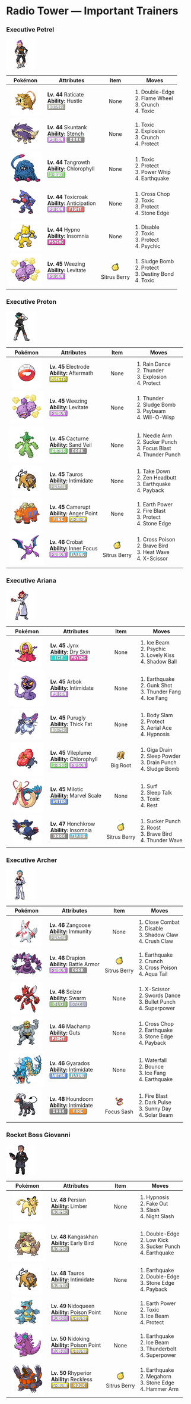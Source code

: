 # Radio Tower — Important Trainers

### Executive Petrel

![Executive Petrel](../../assets/important_trainers/petrel.png "Executive Petrel")

| Pokémon | Attributes | Item | Moves |
|:-------:|------------|:----:|-------|
| ![Raticate](../../assets/sprites/raticate/front.gif "Gnaws on anything with its tough fangs. It can even topple concrete buildings by gnawing on them.") | **Lv. 44** Raticate<br>**Ability:** <span class="tooltip" title="Boosts the Attack stat, but lowers accuracy.">Hustle</span><br>![normal](../../assets/types/normal.png "Normal") | None | 1. <span class="tooltip" title="A reckless, life- risking tackle. It also damages the user by a fairly large amount, however.">Double-Edge</span><br>2. <span class="tooltip" title="The user cloaks itself in fire and charges at the foe. It may also leave the target with a burn.">Flame Wheel</span><br>3. <span class="tooltip" title="The user crunches up the foe with sharp fangs. It may also lower the target’s Defense stat.">Crunch</span><br>4. <span class="tooltip" title="A move that leaves the target badly poisoned. Its poison damage worsens every turn.">Toxic</span> |
| ![Skuntank](../../assets/sprites/skuntank/front.gif "It attacks by spraying a repugnant fluid from its tail, but the stench dulls after a few squirts.") | **Lv. 44** Skuntank<br>**Ability:** <span class="tooltip" title="The stench helps keep wild Pokémon away.">Stench</span><br>![poison](../../assets/types/poison.png "Poison") ![dark](../../assets/types/dark.png "Dark") | None | 1. <span class="tooltip" title="A move that leaves the target badly poisoned. Its poison damage worsens every turn.">Toxic</span><br>2. <span class="tooltip" title="The user explodes to inflict damage on all Pokémon in battle. The user faints upon using this move.">Explosion</span><br>3. <span class="tooltip" title="The user crunches up the foe with sharp fangs. It may also lower the target’s Defense stat.">Crunch</span><br>4. <span class="tooltip" title="It enables the user to evade all attacks. Its chance of failing rises if it is used in succession.">Protect</span> |
| ![Tangrowth](../../assets/sprites/tangrowth/front.gif "When it remains still, it appears to be a large shrub. Unsuspecting prey that wander near get ensnared by its vines.") | **Lv. 44** Tangrowth<br>**Ability:** <span class="tooltip" title="Boosts the Pokémon’s Speed in sunshine.">Chlorophyll</span><br>![grass](../../assets/types/grass.png "Grass") | None | 1. <span class="tooltip" title="A move that leaves the target badly poisoned. Its poison damage worsens every turn.">Toxic</span><br>2. <span class="tooltip" title="It enables the user to evade all attacks. Its chance of failing rises if it is used in succession.">Protect</span><br>3. <span class="tooltip" title="The user violently whirls its vines or tentacles to harshly lash the foe. ">Power Whip</span><br>4. <span class="tooltip" title="The user sets off an earthquake that hits all the Pokémon in the battle. ">Earthquake</span> |
| ![Toxicroak](../../assets/sprites/toxicroak/front.gif "Swaying and dodging the attacks of its foes, it weaves its flexible body in close, then lunges out with its poisonous claws.") | **Lv. 44** Toxicroak<br>**Ability:** <span class="tooltip" title="Senses the foe’s dangerous moves.">Anticipation</span><br>![poison](../../assets/types/poison.png "Poison") ![fighting](../../assets/types/fighting.png "Fighting") | None | 1. <span class="tooltip" title="The user delivers a double chop with its forearms crossed. It has a high critical-hit ratio.">Cross Chop</span><br>2. <span class="tooltip" title="A move that leaves the target badly poisoned. Its poison damage worsens every turn.">Toxic</span><br>3. <span class="tooltip" title="It enables the user to evade all attacks. Its chance of failing rises if it is used in succession.">Protect</span><br>4. <span class="tooltip" title="The user stabs the foe with a sharpened stone. It has a high critical-hit ratio. ">Stone Edge</span> |
| ![Hypno](../../assets/sprites/hypno/front.gif "When it is very hungry, it puts humans it meets to sleep, then it feasts on their dreams.") | **Lv. 44** Hypno<br>**Ability:** <span class="tooltip" title="Prevents the Pokémon from falling asleep.">Insomnia</span><br>![psychic](../../assets/types/psychic.png "Psychic") | None | 1. <span class="tooltip" title="For several turns, this move prevents the foe from using the move it last used.">Disable</span><br>2. <span class="tooltip" title="A move that leaves the target badly poisoned. Its poison damage worsens every turn.">Toxic</span><br>3. <span class="tooltip" title="It enables the user to evade all attacks. Its chance of failing rises if it is used in succession.">Protect</span><br>4. <span class="tooltip" title="The foe is hit by a strong telekinetic force. It may also reduce the foe’s Sp. Def stat.">Psychic</span> |
| ![Weezing](../../assets/sprites/weezing/front.gif "If one of the twin KOFFING inflates, the other one deflates. It constantly mixes its poisonous gases.") | **Lv. 45** Weezing<br>**Ability:** <span class="tooltip" title="Gives full immunity to all Ground-type moves.">Levitate</span><br>![poison](../../assets/types/poison.png "Poison") | ![Sitrus Berry](../../assets/items/sitrus_berry.png "Sitrus Berry")<br><span class="tooltip" title="It may be used or held by a Pokémon to heal the user’s HP a little.">Sitrus Berry</span> | 1. <span class="tooltip" title="The user attacks by hurling filthy sludge at the foe. It may also poison the target.">Sludge Bomb</span><br>2. <span class="tooltip" title="It enables the user to evade all attacks. Its chance of failing rises if it is used in succession.">Protect</span><br>3. <span class="tooltip" title="When this move is used, if the user faints, the foe that landed the knockout hit also faints.">Destiny Bond</span><br>4. <span class="tooltip" title="A move that leaves the target badly poisoned. Its poison damage worsens every turn.">Toxic</span> |


### Executive Proton

![Executive Proton](../../assets/important_trainers/proton.png "Executive Proton")

| Pokémon | Attributes | Item | Moves |
|:-------:|------------|:----:|-------|
| ![Electrode](../../assets/sprites/electrode/front.gif "It is dangerous. If it has too much electricity and has nothing to do, it amuses itself by exploding.") | **Lv. 45** Electrode<br>**Ability:** <span class="tooltip" title="Damages the foe landing the finishing hit.">Aftermath</span><br>![electric](../../assets/types/electric.png "Electric") | None | 1. <span class="tooltip" title="The user summons a heavy rain that falls for five turns, powering up Water- type moves.">Rain Dance</span><br>2. <span class="tooltip" title="A wicked thunderbolt is dropped on the foe to inflict damage. It may also leave the target paralyzed.">Thunder</span><br>3. <span class="tooltip" title="The user explodes to inflict damage on all Pokémon in battle. The user faints upon using this move.">Explosion</span><br>4. <span class="tooltip" title="It enables the user to evade all attacks. Its chance of failing rises if it is used in succession.">Protect</span> |
| ![Weezing](../../assets/sprites/weezing/front.gif "If one of the twin KOFFING inflates, the other one deflates. It constantly mixes its poisonous gases.") | **Lv. 45** Weezing<br>**Ability:** <span class="tooltip" title="Gives full immunity to all Ground-type moves.">Levitate</span><br>![poison](../../assets/types/poison.png "Poison") | None | 1. <span class="tooltip" title="A wicked thunderbolt is dropped on the foe to inflict damage. It may also leave the target paralyzed.">Thunder</span><br>2. <span class="tooltip" title="The user attacks by hurling filthy sludge at the foe. It may also poison the target.">Sludge Bomb</span><br>3. <span class="tooltip" title="The foe is attacked with a peculiar ray. It may also leave the target confused. ">Psybeam</span><br>4. <span class="tooltip" title="The user shoots a sinister, bluish white flame at the foe to inflict a burn. ">Will-O-Wisp</span> |
| ![Cacturne](../../assets/sprites/cacturne/front.gif "Packs of them follow travelers through the desert until the travelers can no longer move.") | **Lv. 45** Cacturne<br>**Ability:** <span class="tooltip" title="Boosts the Pokémon’s evasion in a sandstorm.">Sand Veil</span><br>![grass](../../assets/types/grass.png "Grass") ![dark](../../assets/types/dark.png "Dark") | None | 1. <span class="tooltip" title="The user attacks by wildly swinging its thorny arms. It may also make the target flinch.">Needle Arm</span><br>2. <span class="tooltip" title="This move enables the user to attack first. It fails if the foe is not readying an attack, however.">Sucker Punch</span><br>3. <span class="tooltip" title="The user heightens its mental focus and unleashes its power. It may also lower the target’s Sp. Def.">Focus Blast</span><br>4. <span class="tooltip" title="The foe is punched with an electrified fist. It may leave the target with paralysis.">Thunder Punch</span> |
| ![Tauros](../../assets/sprites/tauros/front.gif "They fight each other by locking horns. The herd’s protector takes pride in its battle-scarred horns.") | **Lv. 45** Tauros<br>**Ability:** <span class="tooltip" title="Lowers the foe’s Attack stat.">Intimidate</span><br>![normal](../../assets/types/normal.png "Normal") | None | 1. <span class="tooltip" title="A reckless, full-body charge attack for slamming into the foe. It also damages the user a little.">Take Down</span><br>2. <span class="tooltip" title="The user focuses its willpower to its head and rams the foe. It may also make the target flinch.">Zen Headbutt</span><br>3. <span class="tooltip" title="The user sets off an earthquake that hits all the Pokémon in the battle. ">Earthquake</span><br>4. <span class="tooltip" title="If the user can use this attack after the foe attacks, its power is doubled. ">Payback</span> |
| ![Camerupt](../../assets/sprites/camerupt/front.gif "It lives in the crater of a volcano. It is well known that the humps on its back erupt every 10 years.") | **Lv. 45** Camerupt<br>**Ability:** <span class="tooltip" title="Raises Attack upon taking a critical hit.">Anger Point</span><br>![fire](../../assets/types/fire.png "Fire") ![ground](../../assets/types/ground.png "Ground") | None | 1. <span class="tooltip" title="The user makes the ground under the foe erupt with power. It may also lower the target’s Sp. Def.">Earth Power</span><br>2. <span class="tooltip" title="The foe is attacked with an intense blast of all-consuming fire. It may also leave the target with a burn.">Fire Blast</span><br>3. <span class="tooltip" title="It enables the user to evade all attacks. Its chance of failing rises if it is used in succession.">Protect</span><br>4. <span class="tooltip" title="The user stabs the foe with a sharpened stone. It has a high critical-hit ratio. ">Stone Edge</span> |
| ![Crobat](../../assets/sprites/crobat/front.gif "It flies so silently through the dark on its four wings that it may not be noticed even when nearby.") | **Lv. 46** Crobat<br>**Ability:** <span class="tooltip" title="The Pokémon is protected from flinching.">Inner Focus</span><br>![poison](../../assets/types/poison.png "Poison") ![flying](../../assets/types/flying.png "Flying") | ![Sitrus Berry](../../assets/items/sitrus_berry.png "Sitrus Berry")<br><span class="tooltip" title="It may be used or held by a Pokémon to heal the user’s HP a little.">Sitrus Berry</span> | 1. <span class="tooltip" title="A slashing attack that may also leave the target poisoned. It has a high critical-hit ratio.">Cross Poison</span><br>2. <span class="tooltip" title="The user tucks in its wings and charges from a low altitude. The user also takes serious damage.">Brave Bird</span><br>3. <span class="tooltip" title="The user exhales a heated breath on the foe to attack. It may also leave the target with a burn.">Heat Wave</span><br>4. <span class="tooltip" title="The user slashes at the foe by crossing its scythes or claws as if they were a pair of scissors.">X-Scissor</span> |


### Executive Ariana

![Executive Ariana](../../assets/important_trainers/ariana.png "Executive Ariana")

| Pokémon | Attributes | Item | Moves |
|:-------:|------------|:----:|-------|
| ![Jynx](../../assets/sprites/jynx/front.gif "It rocks its body rhythmically. It appears to alter the rhythm depending on how it is feeling.") | **Lv. 45** Jynx<br>**Ability:** <span class="tooltip" title="Reduces HP if it is hot. Water restores HP.">Dry Skin</span><br>![ice](../../assets/types/ice.png "Ice") ![psychic](../../assets/types/psychic.png "Psychic") | None | 1. <span class="tooltip" title="The foe is struck with an icy-cold beam of energy. It may also freeze the target solid.">Ice Beam</span><br>2. <span class="tooltip" title="The foe is hit by a strong telekinetic force. It may also reduce the foe’s Sp. Def stat.">Psychic</span><br>3. <span class="tooltip" title="With a scary face, the user tries to force a kiss on the foe. If it succeeds, the target falls asleep.">Lovely Kiss</span><br>4. <span class="tooltip" title="The user hurls a shadowy blob at the foe. It may also lower the foe’s Sp. Def stat.">Shadow Ball</span> |
| ![Arbok](../../assets/sprites/arbok/front.gif "Transfixing prey with the face-like pattern on its belly, it binds and poisons the frightened victim.") | **Lv. 45** Arbok<br>**Ability:** <span class="tooltip" title="Lowers the foe’s Attack stat.">Intimidate</span><br>![poison](../../assets/types/poison.png "Poison") | None | 1. <span class="tooltip" title="The user sets off an earthquake that hits all the Pokémon in the battle. ">Earthquake</span><br>2. <span class="tooltip" title="The user shoots filthy garbage at the foe to attack. It may also poison the target.">Gunk Shot</span><br>3. <span class="tooltip" title="The user bites with electrified fangs. It may also make the foe flinch or become paralyzed.">Thunder Fang</span><br>4. <span class="tooltip" title="The user bites with cold-infused fangs. It may also make the foe flinch or freeze. ">Ice Fang</span> |
| ![Purugly](../../assets/sprites/purugly/front.gif "It would claim another Pokémon’s nest as its own if it finds a nest sufficiently comfortable.") | **Lv. 45** Purugly<br>**Ability:** <span class="tooltip" title="Ups resistance to Fire-​ and Ice-type moves.">Thick Fat</span><br>![normal](../../assets/types/normal.png "Normal") | None | 1. <span class="tooltip" title="The user drops onto the foe with its full body weight. It may leave the foe paralyzed.">Body Slam</span><br>2. <span class="tooltip" title="It enables the user to evade all attacks. Its chance of failing rises if it is used in succession.">Protect</span><br>3. <span class="tooltip" title="The user confounds the foe with speed, then slashes. The attack lands without fail.">Aerial Ace</span><br>4. <span class="tooltip" title="The user employs hypnotic suggestion to make the target fall into a deep sleep.">Hypnosis</span> |
| ![Vileplume](../../assets/sprites/vileplume/front.gif "It has the world’s largest petals. With every step, the petals shake out heavy clouds of toxic pollen.") | **Lv. 45** Vileplume<br>**Ability:** <span class="tooltip" title="Boosts the Pokémon’s Speed in sunshine.">Chlorophyll</span><br>![grass](../../assets/types/grass.png "Grass") ![poison](../../assets/types/poison.png "Poison") | ![Big Root](../../assets/items/big_root.png "Big Root")<br><span class="tooltip" title="A Pokémon held item that boosts the power of HP-stealing moves to let the holder recover more HP.">Big Root</span> | 1. <span class="tooltip" title="A nutrient-draining attack. The user’s HP is restored by half the damage taken by the target.">Giga Drain</span><br>2. <span class="tooltip" title="The user scatters a big cloud of sleep- inducing dust around the foe. ">Sleep Powder</span><br>3. <span class="tooltip" title="An energy-draining punch. The user’s HP is restored by half the damage taken by the target.">Drain Punch</span><br>4. <span class="tooltip" title="The user attacks by hurling filthy sludge at the foe. It may also poison the target.">Sludge Bomb</span> |
| ![Milotic](../../assets/sprites/milotic/front.gif "It’s said that a glimpse of a MILOTIC and its beauty will calm any hostile emotions you’re feeling.") | **Lv. 45** Milotic<br>**Ability:** <span class="tooltip" title="Ups Defense if there is a status problem.">Marvel Scale</span><br>![water](../../assets/types/water.png "Water") | None | 1. <span class="tooltip" title="It swamps the entire battlefield with a giant wave. It can also be used for crossing water.">Surf</span><br>2. <span class="tooltip" title="While it is asleep, the user randomly uses one of the moves it knows. ">Sleep Talk</span><br>3. <span class="tooltip" title="A move that leaves the target badly poisoned. Its poison damage worsens every turn.">Toxic</span><br>4. <span class="tooltip" title="The user goes to sleep for two turns. It fully restores the user’s HP and heals any status problem.">Rest</span> |
| ![Honchkrow](../../assets/sprites/honchkrow/front.gif "It is merciless by nature. It is said that it never forgives the mistakes of its MURKROW followers.") | **Lv. 47** Honchkrow<br>**Ability:** <span class="tooltip" title="Prevents the Pokémon from falling asleep.">Insomnia</span><br>![dark](../../assets/types/dark.png "Dark") ![flying](../../assets/types/flying.png "Flying") | ![Sitrus Berry](../../assets/items/sitrus_berry.png "Sitrus Berry")<br><span class="tooltip" title="It may be used or held by a Pokémon to heal the user’s HP a little.">Sitrus Berry</span> | 1. <span class="tooltip" title="This move enables the user to attack first. It fails if the foe is not readying an attack, however.">Sucker Punch</span><br>2. <span class="tooltip" title="The user lands and rests its body. It restores the user’s HP by up to half of its max HP.">Roost</span><br>3. <span class="tooltip" title="The user tucks in its wings and charges from a low altitude. The user also takes serious damage.">Brave Bird</span><br>4. <span class="tooltip" title="A weak electric charge is launched at the foe. It causes paralysis if it hits.">Thunder Wave</span> |


### Executive Archer

![Executive Archer](../../assets/important_trainers/archer.png "Executive Archer")

| Pokémon | Attributes | Item | Moves |
|:-------:|------------|:----:|-------|
| ![Zangoose](../../assets/sprites/zangoose/front.gif "Its fur would all stand on end if it smelled a SEVIPER nearby. Its sharp claws tear up its foes.") | **Lv. 46** Zangoose<br>**Ability:** <span class="tooltip" title="Prevents the Pokémon from getting poisoned.">Immunity</span><br>![normal](../../assets/types/normal.png "Normal") | None | 1. <span class="tooltip" title="The user fights the foe up close without guarding itself. It also cuts the user’s Defense and Sp. Def.">Close Combat</span><br>2. <span class="tooltip" title="For several turns, this move prevents the foe from using the move it last used.">Disable</span><br>3. <span class="tooltip" title="The user slashes with a sharp claw made from shadows. It has a high critical-hit ratio.">Shadow Claw</span><br>4. <span class="tooltip" title="The user slashes the foe with hard and sharp claws. It may also lower the target’s Defense.">Crush Claw</span> |
| ![Drapion](../../assets/sprites/drapion/front.gif "It attacks people and Pokémon that cross the desert. This has only furthered its bad reputation.") | **Lv. 46** Drapion<br>**Ability:** <span class="tooltip" title="The Pokémon is protected against critical hits.">Battle Armor</span><br>![poison](../../assets/types/poison.png "Poison") ![dark](../../assets/types/dark.png "Dark") | ![Sitrus Berry](../../assets/items/sitrus_berry.png "Sitrus Berry")<br><span class="tooltip" title="It may be used or held by a Pokémon to heal the user’s HP a little.">Sitrus Berry</span> | 1. <span class="tooltip" title="The user sets off an earthquake that hits all the Pokémon in the battle. ">Earthquake</span><br>2. <span class="tooltip" title="The user crunches up the foe with sharp fangs. It may also lower the target’s Defense stat.">Crunch</span><br>3. <span class="tooltip" title="A slashing attack that may also leave the target poisoned. It has a high critical-hit ratio.">Cross Poison</span><br>4. <span class="tooltip" title="The user attacks by swinging its tail as if it were a vicious wave in a raging storm. ">Aqua Tail</span> |
| ![Scizor](../../assets/sprites/scizor/front.gif "It swings its eye-patterned pincers up to scare its foes. This makes it look like it has three heads.") | **Lv. 46** Scizor<br>**Ability:** <span class="tooltip" title="Powers up Bug-type moves in a pinch.">Swarm</span><br>![bug](../../assets/types/bug.png "Bug") ![steel](../../assets/types/steel.png "Steel") | None | 1. <span class="tooltip" title="The user slashes at the foe by crossing its scythes or claws as if they were a pair of scissors.">X-Scissor</span><br>2. <span class="tooltip" title="A frenetic dance to uplift the fighting spirit. It sharply raises the user’s Attack stat.">Swords Dance</span><br>3. <span class="tooltip" title="The user strikes with a tough punch as fast as a bullet. This move always goes first.">Bullet Punch</span><br>4. <span class="tooltip" title="The user attacks the foe with great power. However, it also lowers the user’s Attack and Defense.">Superpower</span> |
| ![Machamp](../../assets/sprites/machamp/front.gif "It quickly swings its four arms to rock its opponents with ceaseless punches and chops from all angles.") | **Lv. 46** Machamp<br>**Ability:** <span class="tooltip" title="Boosts Attack if there is a status problem.">Guts</span><br>![fighting](../../assets/types/fighting.png "Fighting") | None | 1. <span class="tooltip" title="The user delivers a double chop with its forearms crossed. It has a high critical-hit ratio.">Cross Chop</span><br>2. <span class="tooltip" title="The user sets off an earthquake that hits all the Pokémon in the battle. ">Earthquake</span><br>3. <span class="tooltip" title="The user stabs the foe with a sharpened stone. It has a high critical-hit ratio. ">Stone Edge</span><br>4. <span class="tooltip" title="If the user can use this attack after the foe attacks, its power is doubled. ">Payback</span> |
| ![Gyarados](../../assets/sprites/gyarados/front.gif "They say that during past strife, GYARADOS would appear and leave blazing ruins in its wake.") | **Lv. 46** Gyarados<br>**Ability:** <span class="tooltip" title="Lowers the foe’s Attack stat.">Intimidate</span><br>![water](../../assets/types/water.png "Water") ![flying](../../assets/types/flying.png "Flying") | None | 1. <span class="tooltip" title="The user charges at the foe rapidly, and may make it flinch. It can also be used to climb a waterfall.">Waterfall</span><br>2. <span class="tooltip" title="The user bounces up high, then drops on the foe on the second turn. It may also paralyze the foe.">Bounce</span><br>3. <span class="tooltip" title="The user bites with cold-infused fangs. It may also make the foe flinch or freeze. ">Ice Fang</span><br>4. <span class="tooltip" title="The user sets off an earthquake that hits all the Pokémon in the battle. ">Earthquake</span> |
| ![Houndoom](../../assets/sprites/houndoom/front.gif "If you are burned by the flames it shoots from its mouth, the pain will never go away.") | **Lv. 48** Houndoom<br>**Ability:** <span class="tooltip" title="Lowers the foe’s Attack stat.">Intimidate</span><br>![dark](../../assets/types/dark.png "Dark") ![fire](../../assets/types/fire.png "Fire") | ![Focus Sash](../../assets/items/focus_sash.png "Focus Sash")<br><span class="tooltip" title="An item to be held by a Pokémon. If it has full HP, the holder will endure one potential KO attack, leaving 1 HP.">Focus Sash</span> | 1. <span class="tooltip" title="The foe is attacked with an intense blast of all-consuming fire. It may also leave the target with a burn.">Fire Blast</span><br>2. <span class="tooltip" title="The user releases a horrible aura imbued with dark thoughts. It may also make the target flinch.">Dark Pulse</span><br>3. <span class="tooltip" title="The user intensifies the sun for five turns, powering up Fire-type moves. ">Sunny Day</span><br>4. <span class="tooltip" title="A two-turn attack. The user gathers light, then blasts a bundled beam on the second turn.">Solar Beam</span> |


### Rocket Boss Giovanni

![Rocket Boss Giovanni](../../assets/important_trainers/giovanni.png "Rocket Boss Giovanni")

| Pokémon | Attributes | Item | Moves |
|:-------:|------------|:----:|-------|
| ![Persian](../../assets/sprites/persian/front.gif "Many adore it for its sophisticated air. However, it will lash out and scratch for little reason.") | **Lv. 48** Persian<br>**Ability:** <span class="tooltip" title="The Pokémon is protected from paralysis.">Limber</span><br>![normal](../../assets/types/normal.png "Normal") | None | 1. <span class="tooltip" title="The user employs hypnotic suggestion to make the target fall into a deep sleep.">Hypnosis</span><br>2. <span class="tooltip" title="An attack that hits first and makes the target flinch. It only works the first turn the user is in battle.">Fake Out</span><br>3. <span class="tooltip" title="The foe is attacked with a slash of claws, etc. It has a high critical-hit ratio.">Slash</span><br>4. <span class="tooltip" title="The user slashes the foe the instant an opportunity arises. It has a high critical-hit ratio.">Night Slash</span> |
| ![Kangaskhan](../../assets/sprites/kangaskhan/front.gif "If it is safe, the young gets out of the belly pouch to play. The adult keeps a close eye on the youngster.") | **Lv. 48** Kangaskhan<br>**Ability:** <span class="tooltip" title="The Pokémon awakens quickly from sleep.">Early Bird</span><br>![normal](../../assets/types/normal.png "Normal") | None | 1. <span class="tooltip" title="A reckless, life- risking tackle. It also damages the user by a fairly large amount, however.">Double-Edge</span><br>2. <span class="tooltip" title="A powerful low kick that makes the foe fall over. It inflicts greater damage on heavier foes.">Low Kick</span><br>3. <span class="tooltip" title="This move enables the user to attack first. It fails if the foe is not readying an attack, however.">Sucker Punch</span><br>4. <span class="tooltip" title="The user sets off an earthquake that hits all the Pokémon in the battle. ">Earthquake</span> |
| ![Tauros](../../assets/sprites/tauros/front.gif "They fight each other by locking horns. The herd’s protector takes pride in its battle-scarred horns.") | **Lv. 48** Tauros<br>**Ability:** <span class="tooltip" title="Lowers the foe’s Attack stat.">Intimidate</span><br>![normal](../../assets/types/normal.png "Normal") | None | 1. <span class="tooltip" title="The user sets off an earthquake that hits all the Pokémon in the battle. ">Earthquake</span><br>2. <span class="tooltip" title="A reckless, life- risking tackle. It also damages the user by a fairly large amount, however.">Double-Edge</span><br>3. <span class="tooltip" title="The user stabs the foe with a sharpened stone. It has a high critical-hit ratio. ">Stone Edge</span><br>4. <span class="tooltip" title="If the user can use this attack after the foe attacks, its power is doubled. ">Payback</span> |
| ![Nidoqueen](../../assets/sprites/nidoqueen/front.gif "Its body is covered with needle-like scales. It never shows signs of shrinking from any attack.") | **Lv. 49** Nidoqueen<br>**Ability:** <span class="tooltip" title="Contact with the Pokémon may poison the foe.">Poison Point</span><br>![poison](../../assets/types/poison.png "Poison") ![ground](../../assets/types/ground.png "Ground") | None | 1. <span class="tooltip" title="The user makes the ground under the foe erupt with power. It may also lower the target’s Sp. Def.">Earth Power</span><br>2. <span class="tooltip" title="A move that leaves the target badly poisoned. Its poison damage worsens every turn.">Toxic</span><br>3. <span class="tooltip" title="The foe is struck with an icy-cold beam of energy. It may also freeze the target solid.">Ice Beam</span><br>4. <span class="tooltip" title="It enables the user to evade all attacks. Its chance of failing rises if it is used in succession.">Protect</span> |
| ![Nidoking](../../assets/sprites/nidoking/front.gif "It swings its big tail around during battle. If its foe flinches, it will charge with its sturdy body.") | **Lv. 50** Nidoking<br>**Ability:** <span class="tooltip" title="Contact with the Pokémon may poison the foe.">Poison Point</span><br>![poison](../../assets/types/poison.png "Poison") ![ground](../../assets/types/ground.png "Ground") | None | 1. <span class="tooltip" title="The user sets off an earthquake that hits all the Pokémon in the battle. ">Earthquake</span><br>2. <span class="tooltip" title="The foe is struck with an icy-cold beam of energy. It may also freeze the target solid.">Ice Beam</span><br>3. <span class="tooltip" title="A strong electric blast is loosed at the foe. It may also leave the foe paralyzed.">Thunderbolt</span><br>4. <span class="tooltip" title="The user attacks the foe with great power. However, it also lowers the user’s Attack and Defense.">Superpower</span> |
| ![Rhyperior](../../assets/sprites/rhyperior/front.gif "From holes in its palms, it fires out GEODUDE. Its carapace  can withstand volcanic eruptions.") | **Lv. 50** Rhyperior<br>**Ability:** <span class="tooltip" title="Powers up moves that have recoil damage.">Reckless</span><br>![ground](../../assets/types/ground.png "Ground") ![rock](../../assets/types/rock.png "Rock") | ![Sitrus Berry](../../assets/items/sitrus_berry.png "Sitrus Berry")<br><span class="tooltip" title="It may be used or held by a Pokémon to heal the user’s HP a little.">Sitrus Berry</span> | 1. <span class="tooltip" title="The user sets off an earthquake that hits all the Pokémon in the battle. ">Earthquake</span><br>2. <span class="tooltip" title="Using its tough and impressive horn, the user rams into the foe  with no letup. ">Megahorn</span><br>3. <span class="tooltip" title="The user stabs the foe with a sharpened stone. It has a high critical-hit ratio. ">Stone Edge</span><br>4. <span class="tooltip" title="The user swings and hits with its strong and heavy fist. It lowers the user’s Speed, however.">Hammer Arm</span> |


